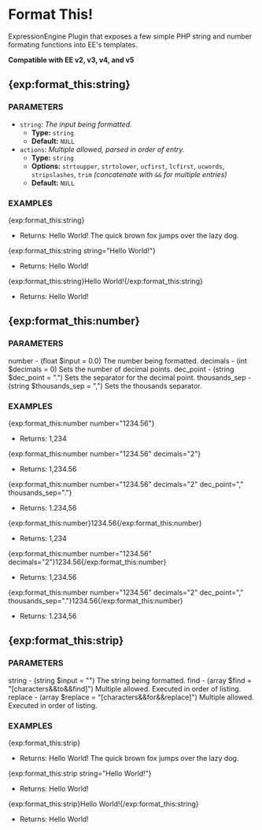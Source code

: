 # Format This!
ExpressionEngine Plugin that exposes a few simple PHP string and number formating functions into EE's templates.

**Compatible with EE v2, v3, v4, and v5**

## {exp:format_this:string}

### PARAMETERS
- `string`: _The input being formatted._
  - **Type:** `string`
  - **Default:** `NULL`
- `actions`: _Multiple allowed, parsed in order of entry._
  - **Type:** `string`
  - **Options:** `strtoupper`, `strtolower`, `ucfirst`, `lcfirst`, `ucwords`, `stripslashes`, `trim` _(concatenate with `&&` for multiple entries)_
  - **Default:** `NULL`

### EXAMPLES
{exp:format_this:string}
- Returns: Hello World! The quick brown fox jumps over the lazy dog.

{exp:format_this:string string="Hello World!"}
- Returns: Hello World!

{exp:format_this:string}Hello World!{/exp:format_this:string}
- Returns: Hello World!


## {exp:format_this:number}

### PARAMETERS
number - (float $input = 0.0) The number being formatted.
decimals - (int $decimals = 0) Sets the number of decimal points.
dec_point - (string $dec_point = ".") Sets the separator for the decimal point.
thousands_sep - (string $thousands_sep = ",") Sets the thousands separator.

### EXAMPLES
{exp:format_this:number number="1234.56"}
- Returns: 1,234

{exp:format_this:number number="1234.56" decimals="2"}
- Returns: 1,234.56

{exp:format_this:number number="1234.56" decimals="2" dec_point="," thousands_sep="."}
- Returns: 1.234,56

{exp:format_this:number}1234.56{/exp:format_this:number}
- Returns: 1,234

{exp:format_this:number number="1234.56" decimals="2"}1234.56{/exp:format_this:number}
- Returns: 1,234.56

{exp:format_this:number number="1234.56" decimals="2" dec_point="," thousands_sep="."}1234.56{/exp:format_this:number}
- Returns: 1.234,56


## {exp:format_this:strip}

### PARAMETERS
string - (string $input = "") The string being formatted.
find - (array $find = "[characters&&to&&find]") Multiple allowed. Executed in order of listing.
replace - (array $replace = "[characters&&for&&replace]") Multiple allowed. Executed in order of listing.

### EXAMPLES
{exp:format_this:strip}
- Returns: Hello World! The quick brown fox jumps over the lazy dog.

{exp:format_this:strip string="Hello World!"}
- Returns: Hello World!

{exp:format_this:strip}Hello World!{/exp:format_this:string}
- Returns: Hello World!
